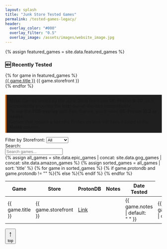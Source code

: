 ```yaml
---
layout: splash
title: "Junk Store Tested Games"
permalink: /tested-games-legacy/
header:
  overlay_color: "#000"
  overlay_filter: "0.5"
  overlay_image: /assets/images/website_image.jpg
---
```


<div class="spacer mt-4"></div>

{% assign featured_games = site.data.featured_games %}

<div class="feature-box">
  <h3>🆕 Recently Tested</h3>
  <div class="featured-row">
    {% for game in featured_games %}
      <div class="featured-entry">
        <a href="#{{ game.title | slugify }}-{{ game.storefront | slugify }}">{{ game.title }}</a>
        <span class="store-badge {{ game.storefront | downcase }}">{{ game.storefront }}</span>
      </div>
    {% endfor %}
  </div>
</div>


<p style="border-left: 4px solid #e67300; background-color: #1f1f1f; padding: 10px; margin-top: 20px;">
  <strong>Note:</strong> Games tested by the Junk Store team use <strong>GE-Proton 9-20</strong>, as it consistently provides the best out-of-the-box compatibility.<br>
  To use the <strong>EOS overlay</strong> with Epic Games, you’ll need <strong>GE-Proton 10.2 or newer</strong>.<br>
  Games that require a specific Proton version will have it listed in the <strong>Notes</strong> column.
</p>

<div class="table-controls">
  <div class="filter-group">
    <label for="storefrontFilter">Filter by Storefront:</label>
    <select id="storefrontFilter">
      <option value="All">All</option>
      <option value="Epic">Epic</option>
      <option value="GOG">GOG</option>
      <option value="Amazon">Amazon</option>
    </select>
  </div>

  <div class="search-group">
    <label for="searchInput">Search:</label>
    <div class="search-input-wrapper">
      <input type="text" id="searchInput" placeholder="Search games..." />
    </div>
  </div>
</div>

<!-- <div id="gameModal">
  <div class="modal-content">
    <button id="closeModal" aria-label="Close">&times;</button>
    <h2 id="modalTitle"></h2>
    <div id="modalDetails"></div>
  </div>
</div> -->

<div class="games-table-wrapper">
  <table id="gamesTable">
    <thead>
      <tr>
        <th>Game</th>
        <th>Store</th>
        <th>ProtonDB</th>
        <th>Notes</th>
        <th>Date Tested</th>
      </tr>
    </thead>
    <tbody>
{% assign all_games = site.data.epic_games | concat: site.data.gog_games | concat: site.data.amazon_games %}
{% assign sorted_games = all_games | sort: 'title' %}
{% for game in sorted_games %}
<tr id="{{ game.title | slugify }}-{{ game.storefront | slugify }}" data-storefront="{{ game.storefront }}">
<td><span class="game-link" data-title="{{ game.title }}">{{ game.title }}</span></td>
<td><span class="store-badge {{ game.storefront | downcase }}">{{ game.storefront }}</span></td>
{% if game.protondb and game.protondb != "" %}<td><a href="{{ game.protondb }}" target="_blank" rel="noopener noreferrer">Link</a></td>{% else %}<td></td>{% endif %}
<td>{{ game.notes | default: "&nbsp;" }}</td>
<td>{{ game.date_tested | default: "&nbsp;" }}</td>
</tr>
{% endfor %}
    </tbody>
  </table>
</div>

<button id="backToTop" title="Back to top" aria-label="Back to top">
  <span style="display:block; font-size:1.5rem;">↑</span>
  <span style="display:block; font-size:0.8rem; font-weight:normal;">top</span>
</button>

<script>
  const storefrontFilter = document.getElementById('storefrontFilter');
  const searchInput = document.getElementById('searchInput');
  const rows = document.querySelectorAll('#gamesTable tbody tr');

  function filterTable() {
    const storeValue = storefrontFilter.value;
    const searchValue = searchInput.value.toLowerCase();

    rows.forEach(row => {
      const store = row.getAttribute('data-storefront');
      const text = row.textContent.toLowerCase();

      const storeMatches = (storeValue === 'All' || store === storeValue);
      const searchMatches = text.includes(searchValue);

      row.style.display = (storeMatches && searchMatches) ? '' : 'none';
    });
  }

  storefrontFilter.addEventListener('change', filterTable);
  searchInput.addEventListener('input', filterTable);
</script>


<!-- <script>
  const modal = document.getElementById("gameModal");
  const modalTitle = document.getElementById("modalTitle");
  const modalDetails = document.getElementById("modalDetails");
  const closeModal = document.getElementById("closeModal");

  document.querySelectorAll(".game-link").forEach(link => {
    link.addEventListener("click", function(e) {
      e.preventDefault();
      modalTitle.textContent = this.dataset.title;
      modalDetails.innerHTML = this.dataset.details || "No additional info available.";
      modal.classList.add("show");
    });
  });

  closeModal.addEventListener("click", function () {
    modal.classList.remove("show");
  });

  window.addEventListener("click", function (event) {
    if (event.target === modal) {
      modal.classList.remove("show");
    }
  });
</script> -->